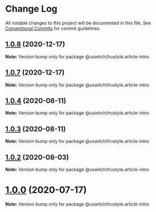 # Change Log

All notable changes to this project will be documented in this file.
See [Conventional Commits](https://conventionalcommits.org) for commit guidelines.

## [1.0.8](https://github.com/uswitch/trustyle/compare/@uswitch/trustyle.article-intro@1.0.7...@uswitch/trustyle.article-intro@1.0.8) (2020-12-17)

**Note:** Version bump only for package @uswitch/trustyle.article-intro





## [1.0.7](https://github.com/uswitch/trustyle/compare/@uswitch/trustyle.article-intro@1.0.6...@uswitch/trustyle.article-intro@1.0.7) (2020-12-17)

**Note:** Version bump only for package @uswitch/trustyle.article-intro





## [1.0.4](https://github.com/uswitch/trustyle/compare/@uswitch/trustyle.article-intro@1.0.3...@uswitch/trustyle.article-intro@1.0.4) (2020-08-11)

**Note:** Version bump only for package @uswitch/trustyle.article-intro





## [1.0.3](https://github.com/uswitch/trustyle/compare/@uswitch/trustyle.article-intro@1.0.1...@uswitch/trustyle.article-intro@1.0.3) (2020-08-11)

**Note:** Version bump only for package @uswitch/trustyle.article-intro





## [1.0.2](https://github.com/uswitch/trustyle/compare/@uswitch/trustyle.article-intro@1.0.1...@uswitch/trustyle.article-intro@1.0.2) (2020-08-03)

**Note:** Version bump only for package @uswitch/trustyle.article-intro





# [1.0.0](https://github.com/uswitch/trustyle/compare/@uswitch/trustyle.article-intro@0.3.1...@uswitch/trustyle.article-intro@1.0.0) (2020-07-17)

**Note:** Version bump only for package @uswitch/trustyle.article-intro
